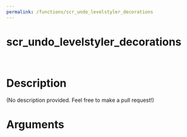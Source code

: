 ```yaml
---
permalink: /functions/scr_undo_levelstyler_decorations
---
```

# scr_undo_levelstyler_decorations  
&nbsp;  
# Description  
(No description provided. Feel free to make a pull request!) 
&nbsp;  
# Arguments


